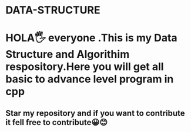 # DATA-STRUCTURE
<h1>HOLA🖐 everyone .This is my Data Structure and Algorithim respository.Here you will get all basic to advance level program in cpp</h1>
<p><h2>Star my repository and if you want to contribute it fell free to contribute😀😊 </h2></p>
